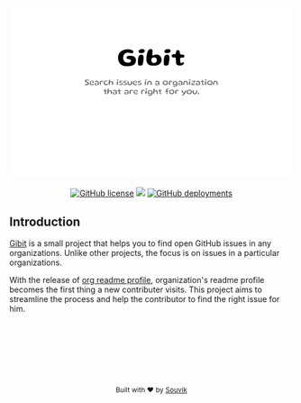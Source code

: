 <img src="./assets/readme_banner.png" alt="banner" />



<p align="center">
<a href="https://github.com/Souvikns/gibit/blob/main/LICENSE"><img alt="GitHub license" src="https://img.shields.io/github/license/Souvikns/gibit?style=for-the-badge"></a>
<img src="https://img.shields.io/badge/JavaScript-F7DF1E?style=for-the-badge&logo=javascript&logoColor=black" />
<a href="http://gibit.vercel.app/"><img alt="GitHub deployments" src="https://img.shields.io/github/deployments/Souvikns/gibit/production?label=Vercel&style=for-the-badge"></a>
</p>

## Introduction 
[Gibit](http://gibit.vercel.app/) is a small project that helps you to find open GitHub issues in any organizations. Unlike other projects, the focus is on issues in a particular organizations. 


With the release of [org readme profile](https://github.blog/changelog/2021-09-14-readmes-for-organization-profiles/), organization's readme profile becomes the first thing a new contributer visits. This project aims to streamline the process and help the contributor to find the right issue for him. 

<br>
<br>
<br>
<br>
<br>
<br>


<p align="center" style="font-size: 12px" >
Built with ❤︎ by <a href="https://github.com/Souvikns">Souvik</a>
</p>
